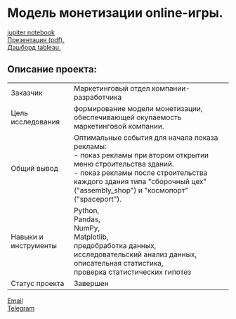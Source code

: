 # Модель монетизации online-игры.

[jupiter notebook](https://github.com/data-analyst-mr/yandex-projects/blob/main/online_game/online_game.ipynb)<br/>
[Презентация (pdf).](https://github.com/data-analyst-mr/yandex-projects/blob/main/online_game/%D0%9C%D0%BE%D0%B4%D0%B5%D0%BB%D1%8C%20%D0%BC%D0%BE%D0%BD%D0%B5%D1%82%D0%B8%D0%B7%D0%B0%D1%86%D0%B8%D0%B8%20online-%D0%B8%D0%B3%D1%80%D1%8B.pdf)<br/>
[Дашборд tableau.](https://public.tableau.com/app/profile/.13981647/viz/telecomm_csi_tableau_16470850661180/Dashboard1?publish=yes)<br/>

## Описание проекта:
|   |  |
|---------------|-------------------|
|Заказчик| Маркетинговый отдел компании-разработчика|
|Цель исследования| формирование модели монетизации, обеспечивающей окупаемость маркетинговой компании.|
|Общий вывод| Оптимальные события для начала показа рекламы:<br/> - показ рекламы при втором открытии меню строительства зданий.<br/> - показ рекламы после строительства каждого здания типа "сборочный цех" ("assembly_shop") и "космопорт" ("spaceport").  |
|Навыки и инструменты|Python,<br/>Pandas,<br/>NumPy,<br/>Matplotlib,<br/>предобработка данных,<br/>исследовательский анализ данных,<br/>описательная статистика,<br/>проверка статистических гипотез|
|Статус проекта|	Завершен|


[Email](mailto:mikhail-shestakov-2022@bk.ru)<br/>
[Telegram](https://t.me/mshestakov1982)

